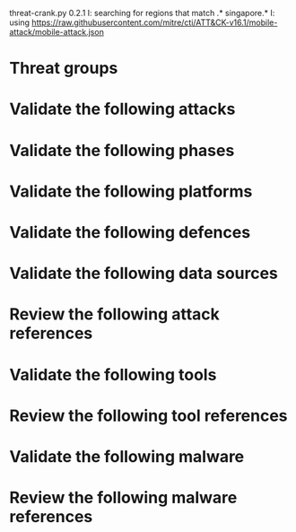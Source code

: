 threat-crank.py 0.2.1
I: searching for regions that match .* singapore.*
I: using https://raw.githubusercontent.com/mitre/cti/ATT&CK-v16.1/mobile-attack/mobile-attack.json
# Threat groups


# Validate the following attacks


# Validate the following phases


# Validate the following platforms


# Validate the following defences


# Validate the following data sources


# Review the following attack references


# Validate the following tools


# Review the following tool references


# Validate the following malware


# Review the following malware references


